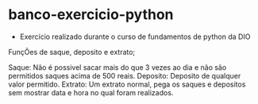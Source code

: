 # banco-exercicio-python

- Exercício realizado durante o curso de fundamentos de python da DIO

FunçÕes de saque, deposito e extrato;

Saque: Não é possivel sacar mais do que 3 vezes ao dia e não são permitidos saques acima de 500 reais. 
Deposito: Deposito de qualquer valor permitido.
Extrato: Um extrato normal, pega os saques e depositos sem mostrar data e hora no qual foram realizados.
